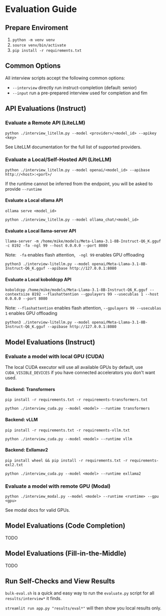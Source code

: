 # Evaluation Guide

## Prepare Enviroment

1. `python -m venv venv`
2. `source venv/bin/activate`
3. `pip install -r requirements.txt`

## Common Options

All interview scripts accept the following common options:

* `--interview` directly run instruct-completion (default: senior)
* `--input` run a pre-prepared interview used for completion and fim

## API Evaluations (Instruct)

### Evaluate a Remote API (LiteLLM)

`python ./interview_litellm.py --model <provider>/<model_id> --apikey <key>`

See LiteLLM documentation for the full list of supported providers.

### Evaluate a Local/Self-Hosted API (LiteLLM)

`python ./interview_litellm.py --model openai/<model_id> --apibase http://<host>:<port>/`

If the runtime cannot be inferred from the endpoint, you will be asked to provide `--runtime`

#### Evaluate a Local ollama API

`ollama serve <model_id>`

`python ./interview_litellm.py --model ollama_chat/<model_id>`

#### Evaluate a Local llama-server API

`llama-server -m /home/mike/models/Meta-Llama-3.1-8B-Instruct-Q6_K.gguf -c 8192 -fa -ngl 99 --host 0.0.0.0 --port 8080`

Note: ` -fa` enables flash attention, ` -ngl 99` enables GPU offloading

`python3 ./interview-litellm.py --model openai/Meta-Llama-3.1-8B-Instruct-Q6_K.gguf --apibase http://127.0.0.1:8080`

#### Evaluate a Local koboldcpp API

`koboldcpp /home/mike/models/Meta-Llama-3.1-8B-Instruct-Q6_K.gguf --contextsize 8192 --flashattention --gpulayers 99 --usecublas 1 --host 0.0.0.0 --port 8080`

Note: `--flashattention` enables flash attention, `--gpulayers 99 --usecublas 1` enables GPU offloading

`python3 ./interview-litellm.py --model openai/Meta-Llama-3.1-8B-Instruct-Q6_K.gguf --apibase http://127.0.0.1:8080`

## Model Evaluations (Instruct)

### Evaluate a model with local GPU (CUDA)

The local CUDA executor will use all available GPUs by default, use `CUDA_VISIBLE_DEVICES` if you have connected accelerators you don't want used.

#### Backend: Transformers

`pip install -r requirements.txt -r requirements-transformers.txt`

`python ./interview_cuda.py --model <model> --runtime transformers`

#### Backend: vLLM

`pip install -r requirements.txt -r requirements-vllm.txt`

`python ./interview_cuda.py --model <model> --runtime vllm`

#### Backend: Exllamav2

`pip install wheel && pip install -r requirements.txt -r requirements-exl2.txt`

`python ./interview_cuda.py --model <model> --runtime exllama2`

### Evaluate a model with remote GPU (Modal)

`python ./interview_modal.py --model <model> --runtime <runtime> --gpu <gpu>`

See modal docs for valid GPUs.

## Model Evaluations (Code Completion)

TODO

## Model Evaluations (Fill-in-the-Middle)

TODO

## Run Self-Checks and View Results

`bulk-eval.sh` is a quick and easy way to run the `evaluate.py` script for all `results/interview*` it finds.

`streamlit run app.py "results/eval*"` will then show you local results only.
